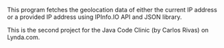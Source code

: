 This program fetches the geolocation data of either the current IP address or a provided IP address using IPInfo.IO API and JSON library.<br>

This is the second project for the Java Code Clinic (by Carlos Rivas) on Lynda.com.

